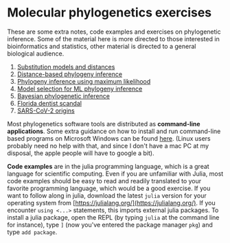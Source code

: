 # Molecular phylogenetics exercises

These are some extra notes, code examples and exercises on phylogenetic
inference. Some of the material here is more directed to those interested in
bioinformatics and statistics, other material is directed to a general
biological audience.

1. [Substitution models and distances](submod)
2. [Distance-based phylogeny inference](distance)
3. [Phylogeny inference using maximum likelihood](mliqtree)
4. [Model selection for ML phylogeny inference](modsel)
5. [Bayesian phylogenetic inference](bayes)
6. [Florida dentist scandal](hiv)
7. [SARS-CoV-2 origins](cov)

Most phylogenetics software tools are distributed as **command-line
applications**.  Some extra guidance on how to install and run command-line
based programs on Microsoft Windows can be found [here](install-windows).
(Linux users probably need no help with that, and since I don't have a mac PC
at my disposal, the apple people will have to google a bit).

**Code examples** are in the julia programming language, which is a great
language for scientific computing. Even if you are unfamiliar with Julia, most
code examples should be easy to read and readily translated to your favorite
programming language, which would be a good exercise.
If you want to follow along in julia, download the latest `julia` version for
your operating system from [https://julialang.org/](https://julialang.org/). If
you encounter `using <...>` statements, this imports external julia packages.
To install a julia package, open the REPL (by typing `julia` at the command
line for instance), type `]` (now you've entered the package manager `pkg`) and
type `add package`.

